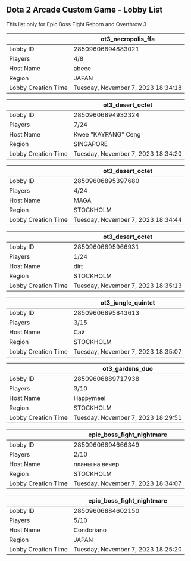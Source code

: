 ## Dota 2 Arcade Custom Game - Lobby List

This list only for Epic Boss Fight Reborn and Overthrow 3

|  | ot3_necropolis_ffa |
| ------ | ------ |
| Lobby ID | 28509606894883021 |
| Players | 4/8 |
| Host Name | abeee |
| Region | JAPAN |
| Lobby Creation Time | Tuesday, November 7, 2023 18:34:18 |


|  | ot3_desert_octet |
| ------ | ------ |
| Lobby ID | 28509606894932324 |
| Players | 7/24 |
| Host Name | Kwee "KAYPANG" Ceng |
| Region | SINGAPORE |
| Lobby Creation Time | Tuesday, November 7, 2023 18:34:20 |


|  | ot3_desert_octet |
| ------ | ------ |
| Lobby ID | 28509606895397680 |
| Players | 4/24 |
| Host Name | MAGA |
| Region | STOCKHOLM |
| Lobby Creation Time | Tuesday, November 7, 2023 18:34:44 |


|  | ot3_desert_octet |
| ------ | ------ |
| Lobby ID | 28509606895966931 |
| Players | 1/24 |
| Host Name | dirt |
| Region | STOCKHOLM |
| Lobby Creation Time | Tuesday, November 7, 2023 18:35:13 |


|  | ot3_jungle_quintet |
| ------ | ------ |
| Lobby ID | 28509606895843613 |
| Players | 3/15 |
| Host Name | Сай |
| Region | STOCKHOLM |
| Lobby Creation Time | Tuesday, November 7, 2023 18:35:07 |


|  | ot3_gardens_duo |
| ------ | ------ |
| Lobby ID | 28509606889717938 |
| Players | 3/10 |
| Host Name | Happymeel |
| Region | STOCKHOLM |
| Lobby Creation Time | Tuesday, November 7, 2023 18:29:51 |


|  | epic_boss_fight_nightmare |
| ------ | ------ |
| Lobby ID | 28509606894666349 |
| Players | 2/10 |
| Host Name | планы на вечер |
| Region | STOCKHOLM |
| Lobby Creation Time | Tuesday, November 7, 2023 18:34:07 |


|  | epic_boss_fight_nightmare |
| ------ | ------ |
| Lobby ID | 28509606884602150 |
| Players | 5/10 |
| Host Name | Condoriano |
| Region | JAPAN |
| Lobby Creation Time | Tuesday, November 7, 2023 18:25:20 |


